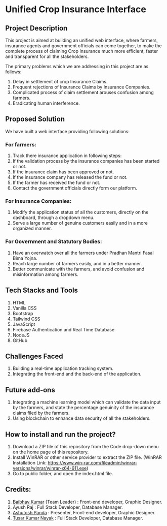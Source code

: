 # Unified Crop Insurance Interface
## Project Description
This project is aimed at building an unified web interface, where farmers, insurance agents and government officials can come together, to make the complete process of claiming Crop Insurance much more efficient, faster and transparent for all the stakeholders.

The primary problems which we are addressing in this project are as follows:
1. Delay in settlement of crop Insurance Claims.
2. Frequent rejections of Insurance Claims by Insurance Companies.
3. Complicated process of claim settlement arouses confusion among farmers.
4. Eradicating human interference.

## Proposed Solution
We have built a web interface providing following solutions:
### For farmers:
1. Track there insurance application in following steps:
  1. If the validation process by the insurance companies has been started or not.
  2. If the insurance claim has been approved or not.
  3. If the insurance company has released the fund or not.
  4. If the farmer has received the fund or not.
2. Contact the government officials directly form our platform.

### For Insurance Companies:
1. Modify the application status of all the customers, directly on the dashboard, through a dropdown menu.
2. Serve a large number of genuine customers easily and in a more organized manner.

### For Government and Statutory Bodies:
1. Have an overwatch over all the farmers under Pradhan Mantri Fasal Bima Yojna.
2. Reach large number of farmers easily, and in a better manner.
3. Better communicate with the farmers, and avoid confusion and misinformation among farmers.

## Tech Stacks and Tools
1. HTML
2. Vanilla CSS
3. Bootstrap
3. Tailwind CSS
4. JavaScript
5. Firebase Authentication and Real Time Database
6. NodeJS
7. GitHub

## Challenges Faced
1. Building a real-time application tracking system.
2. Integrating the front-end and the back-end of the application.

## Future add-ons
1. Integrating a machine learning model which can validate the data input by the farmers, and state the percentage genuinity of the insurance claims filed by the farmers.
2. Using blockchain to enhance data security of all the stakeholders.

## How to install and run the project?
1. Download a ZIP file of this repository from the Code drop-down menu on the home page of this repository.
2. Install WinRAR or other service provider to extract the ZIP file. (WinRAR Installation Link: https://www.win-rar.com/fileadmin/winrar-versions/winrar/winrar-x64-611.exe)
3. Go to public folder, and open the index.html file.

## Credits:
1. [Baibhav Kumar](linkedin.com/in/baibhav-kumar-a22403228) (Team Leader) : Front-end developer, Graphic Designer.
2. Ayush Raj : Full Stack Developer, Database Manager.
3. [Ashutosh Panda](https://www.linkedin.com/in/ashutosh-panda-b5b74824b) : Presenter, Front-end developer, Graphic Designer.
4. [Tusar Kumar Nayak](https://www.linkedin.com/in/tusar-kumar-nayak-b62735222) : Full Stack Developer, Database Manager.
